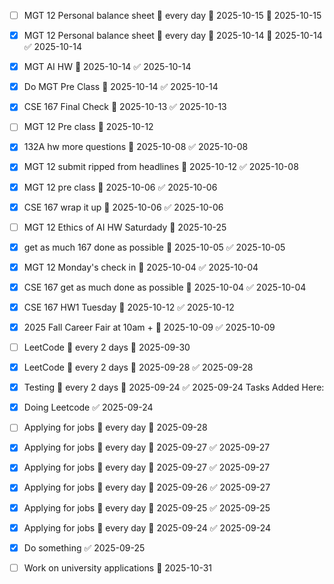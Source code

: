 - [ ] MGT 12 Personal balance sheet 🔁 every day 🛫 2025-10-15 📅 2025-10-15
- [x] MGT 12 Personal balance sheet 🔁 every day 🛫 2025-10-14 📅 2025-10-14 ✅ 2025-10-14
- [x] MGT AI HW 📅 2025-10-14 ✅ 2025-10-14
- [x] Do MGT Pre Class 📅 2025-10-14 ✅ 2025-10-14
- [x] CSE 167 Final Check 📅 2025-10-13 ✅ 2025-10-13
- [ ] MGT 12 Pre class 📅 2025-10-12
- [x] 132A hw more questions 📅 2025-10-08 ✅ 2025-10-08
- [x] MGT 12 submit ripped from headlines 📅 2025-10-12 ✅ 2025-10-08
- [x] MGT 12 pre class 📅 2025-10-06 ✅ 2025-10-06
- [x] CSE 167 wrap it up 📅 2025-10-06 ✅ 2025-10-06
- [ ] MGT 12 Ethics of AI HW Saturdady 📅 2025-10-25
- [x] get as much 167 done as possible 📅 2025-10-05 ✅ 2025-10-05
- [x] MGT 12 Monday's check in 📅 2025-10-04 ✅ 2025-10-04
- [x] CSE 167 get as much done as possible 📅 2025-10-04 ✅ 2025-10-04
- [x] CSE 167 HW1 Tuesday 📅 2025-10-12 ✅ 2025-10-12

- [x] 2025 Fall Career Fair at 10am + 📅 2025-10-09 ✅ 2025-10-09
- [ ] LeetCode 🔁 every 2 days 📅 2025-09-30
- [x] LeetCode 🔁 every 2 days 📅 2025-09-28 ✅ 2025-09-28
- [x] Testing 🔁 every 2 days 📅 2025-09-24 ✅ 2025-09-24
Tasks Added Here:
- [x] Doing Leetcode ✅ 2025-09-24
- [ ] Applying for jobs 🔁 every day 📅 2025-09-28
- [x] Applying for jobs 🔁 every day 📅 2025-09-27 ✅ 2025-09-27
- [x] Applying for jobs 🔁 every day 📅 2025-09-27 ✅ 2025-09-27
- [x] Applying for jobs 🔁 every day 📅 2025-09-26 ✅ 2025-09-27
- [x] Applying for jobs 🔁 every day 📅 2025-09-25 ✅ 2025-09-25
- [x] Applying for jobs 🔁 every day 📅 2025-09-24 ✅ 2025-09-24
- [x] Do something ✅ 2025-09-25
- [ ] Work on university applications 📅 2025-10-31